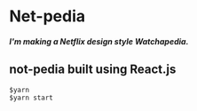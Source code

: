 # Net-pedia

##### I'm making a Netflix design style Watchapedia.
not-pedia built using React.js
---

```js
$yarn
$yarn start
```
